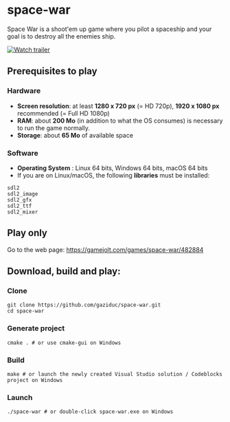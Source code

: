 # space-war
Space War is a shoot'em up game where you pilot a spaceship and your goal is to destroy all the enemies ship.

[![Watch trailer](https://s2.gifyu.com/images/Untitled409932623c8dbf56.png)](https://www.youtube.com/watch?v=EE7p4LESCMg)

## Prerequisites to play
### Hardware
- **Screen resolution**: at least **1280 x 720 px** (= HD 720p), **1920 x 1080 px** recommended (= Full HD 1080p)
- **RAM**: about **200 Mo** (in addition to what the OS consumes) is necessary to run the game normally.
- **Storage**: about **65 Mo** of available space

### Software
- **Operating System** : Linux 64 bits, Windows 64 bits, macOS 64 bits
- If you are on Linux/macOS, the following **libraries** must be installed:
```
sdl2
sdl2_image
sdl2_gfx
sdl2_ttf
sdl2_mixer
```
## Play only
Go to the web page: https://gamejolt.com/games/space-war/482884
## Download, build and play:
### Clone
```shell
git clone https://github.com/gaziduc/space-war.git
cd space-war
```
### Generate project
```shell
cmake . # or use cmake-gui on Windows
```
### Build
```shell
make # or launch the newly created Visual Studio solution / Codeblocks project on Windows
```
### Launch
```shell
./space-war # or double-click space-war.exe on Windows
```
